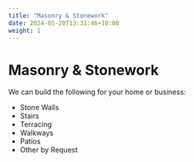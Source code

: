 ```yaml
---
title: "Masonry & Stonework"
date: 2024-05-20T13:31:46+10:00
weight: 1
---
```


# Masonry & Stonework

We can build the following for your home or business:

- Stone Walls
- Stairs
- Terracing
- Walkways
- Patios
- Other by Request
